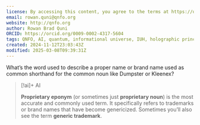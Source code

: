 ```yaml
---
license: By accessing this content, you agree to the terms at https://qnfo.org/LICENSE
email: rowan.quni@qnfo.org
website: http://qnfo.org
author: Rowan Brad Quni
ORCID: https://orcid.org/0009-0002-4317-5604
tags: QNFO, AI, quantum, informational universe, IUH, holographic principle
created: 2024-11-12T23:03:43Z
modified: 2025-03-08T09:39:31Z
---
```


What’s the word used to describe a proper name or brand name used as common shorthand for the common noun like Dumpster or Kleenex?

> [!ai]+ AI
>
> **Proprietary eponym** (or sometimes just **proprietary noun**) is the most accurate and commonly used term. It specifically refers to trademarks or brand names that have become genericized. Sometimes you’ll also see the term **generic trademark**.
